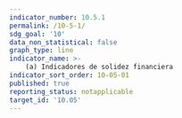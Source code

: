 ```yaml
---
indicator_number: 10.5.1
permalink: /10-5-1/
sdg_goal: '10'
data_non_statistical: false
graph_type: line
indicator_name: >-
    (a) Indicadores de solidez financiera
indicator_sort_order: 10-05-01
published: true
reporting_status: notapplicable
target_id: '10.05'
---
```


